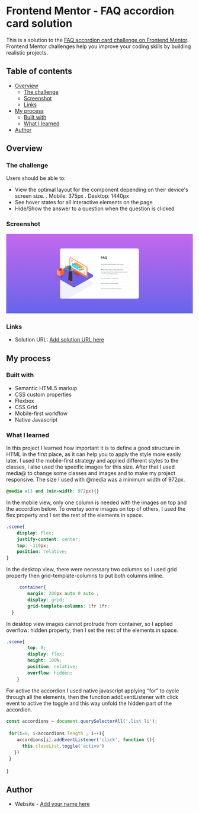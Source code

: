 # Frontend Mentor - FAQ accordion card solution

This is a solution to the [FAQ accordion card challenge on Frontend Mentor](https://www.frontendmentor.io/challenges/faq-accordion-card-XlyjD0Oam). Frontend Mentor challenges help you improve your coding skills by building realistic projects. 

## Table of contents

- [Overview](#overview)
  - [The challenge](#the-challenge)
  - [Screenshot](#screenshot)
  - [Links](#links)
- [My process](#my-process)
  - [Built with](#built-with)
  - [What I learned](#what-i-learned)
- [Author](#author)



## Overview

### The challenge

Users should be able to:

- View the optimal layout for the component depending on their device's screen size. 
    . Mobile: 375px
    . Desktop: 1440px
- See hover states for all interactive elements on the page
- Hide/Show the answer to a question when the question is clicked

### Screenshot

![](./images/screen-shot.png)

### Links

- Solution URL: [Add solution URL here](https://your-solution-url.com)

## My process

### Built with

- Semantic HTML5 markup
- CSS custom properties
- Flexbox
- CSS Grid
- Mobile-first workflow
- Native Javascript

### What I learned

In this project I learned how important it is to define a good structure in HTML in the first place, as it can help you to apply the style more easily later.
I used the mobile-first strategy and applied different styles to the classes, I also used the specific images for this size. After that I used media@ to change some classes and images and to make my project responsive. The size I used with @media was a minimum width of 972px.

```css
@media all and (min-width: 972px){}
```

In the mobile view, only one column is needed with the images on top and the accordion below. To overlay some images on top of others, I used the flex property and I set the rest of the elements in space.

```css
.scene{
	display: flex; 
	justify-content: center;
	top: -110px; 
	position: relative;
}
```

In the desktop view, there were necessary two columns so I used grid property then grid-template-columns to put both columns inline.

```css
	.container{
		margin: 200px auto 0 auto ;
		display: grid;
		grid-template-columns: 1fr 1fr;
  }
```

In desktop view images cannot protrude from container, so I applied overflow: hidden property, then I set the rest of the elements in space.

```css
.scene{
		top: 0;
		display: flex; 
		height: 100%;
		position: relative;
		overflow: hidden;
	}
```
For active the accordion I used native javascript  applying “for”  to cycle through all the elements, then the function addEventListener with click event to active the toggle and this way unfold the hidden part of the accordion.

```js
const accordions = document.querySelectorAll('.list li');

 for(i=0; i<accordions.length ; i++){
    accordions[i].addEventListener('click', function (){ 
      this.classList.toggle('active') 
   })
 }

}
```
## Author

- Website - [Add your name here](https://www.your-site.com)




